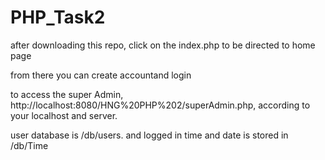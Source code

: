 # PHP_Task2

after downloading this repo, click on the index.php to be directed to home page

from there you can create accountand login

to access the super Admin, http://localhost:8080/HNG%20PHP%202/superAdmin.php, according to your localhost and server.

user database is /db/users. and logged in time and date is stored in /db/Time
